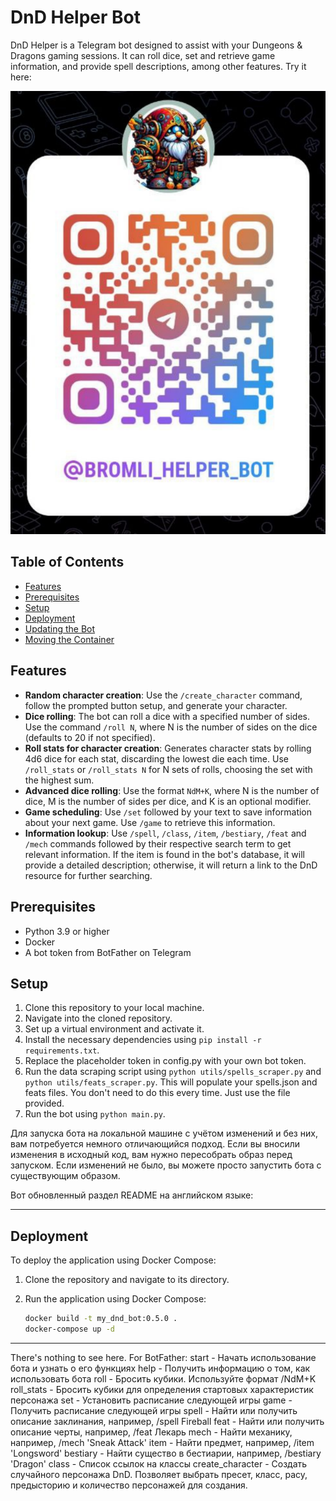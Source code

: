 # DnD Helper Bot

DnD Helper is a Telegram bot designed to assist with your Dungeons & Dragons gaming sessions. It can roll dice, set and retrieve game information, and provide spell descriptions, among other features.
Try it here:

![img_1.png](img_1.png)


## Table of Contents

- [Features](#features)
- [Prerequisites](#prerequisites)
- [Setup](#setup)
- [Deployment](#deployment)
- [Updating the Bot](#updating-the-bot)
- [Moving the Container](#moving-the-container)

## Features

- **Random character creation**: Use the `/create_character` command, follow the prompted button setup, and generate your character.
- **Dice rolling**: The bot can roll a dice with a specified number of sides. Use the command `/roll N`, where N is the number of sides on the dice (defaults to 20 if not specified).
- **Roll stats for character creation**: Generates character stats by rolling 4d6 dice for each stat, discarding the lowest die each time. Use `/roll_stats` or `/roll_stats N` for N sets of rolls, choosing the set with the highest sum.
- **Advanced dice rolling**: Use the format `NdM+K`, where N is the number of dice, M is the number of sides per dice, and K is an optional modifier.
- **Game scheduling**: Use `/set` followed by your text to save information about your next game. Use `/game` to retrieve this information.
- **Information lookup**: Use `/spell`, `/class`, `/item`, `/bestiary`, `/feat` and `/mech` commands followed by their respective search term to get relevant information. If the item is found in the bot's database, it will provide a detailed description; otherwise, it will return a link to the DnD resource for further searching.

## Prerequisites

- Python 3.9 or higher
- Docker
- A bot token from BotFather on Telegram

## Setup

1) Clone this repository to your local machine.
2) Navigate into the cloned repository.
3) Set up a virtual environment and activate it.
4) Install the necessary dependencies using `pip install -r requirements.txt`.
5) Replace the placeholder token in config.py with your own bot token.
6) Run the data scraping script using `python utils/spells_scraper.py` and `python utils/feats_scraper.py`. This will populate your spells.json and feats files. You don't need to do this every time. Just use the file provided.
7) Run the bot using `python main.py`.

Для запуска бота на локальной машине с учётом изменений и без них, вам потребуется немного отличающийся подход. Если вы вносили изменения в исходный код, вам нужно пересобрать образ перед запуском. Если изменений не было, вы можете просто запустить бота с существующим образом.

Вот обновленный раздел README на английском языке:

---

## Deployment

To deploy the application using Docker Compose:

1. Clone the repository and navigate to its directory.
2. Run the application using Docker Compose:

   ```bash
   docker build -t my_dnd_bot:0.5.0 .
   docker-compose up -d
   ```
   
---

There's nothing to see here.
For BotFather:
start - Начать использование бота и узнать о его функциях
help - Получить информацию о том, как использовать бота
roll - Бросить кубики. Используйте формат /NdM+K
roll_stats - Бросить кубики для определения стартовых характеристик персонажа
set - Установить расписание следующей игры
game - Получить расписание следующей игры
spell - Найти или получить описание заклинания, например, /spell Fireball
feat - Найти или получить описание черты, например, /feat Лекарь
mech - Найти механику, например, /mech 'Sneak Attack'
item - Найти предмет, например, /item 'Longsword'
bestiary - Найти существо в бестиарии, например, /bestiary 'Dragon'
class - Список ссылок на классы
create_character - Создать случайного персонажа DnD. Позволяет выбрать пресет, класс, расу, предысторию и количество персонажей для создания.
